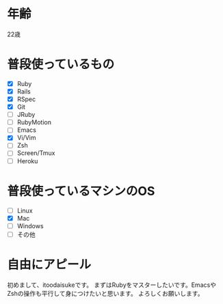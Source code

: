 # 年齢
22歳


# 普段使っているもの
- [X] Ruby
- [X] Rails
- [X] RSpec
- [X] Git
- [ ] JRuby
- [ ] RubyMotion
- [ ] Emacs
- [X] Vi/Vim
- [ ] Zsh
- [ ] Screen/Tmux
- [ ] Heroku

# 普段使っているマシンのOS
- [ ] Linux
- [X] Mac
- [ ] Windows
- [ ] その他

# 自由にアピール
初めまして、itoodaisukeです。
まずはRubyをマスターしたいです。EmacsやZshの操作も平行して身につけたいと思います。
よろしくお願いします。
